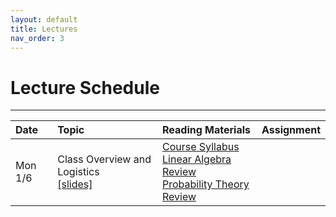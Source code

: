```yaml
---
layout: default
title: Lectures
nav_order: 3
---
```

# Lecture Schedule

---

<div class="code-example" markdown="1">

| Date           | Topic                                                         |  Reading Materials                                   | Assignment        |
|:---------------|:--------------------------------------------------------------|:-----------------------------------------------------|:------------------|
| Mon 1/6   | Class Overview and Logistics<br/> [[slides]](../../assets/files/lecs/lec1_intro.pdf) | [Course Syllabus](../../assets/files/syllabus-cis5930-spring25.pdf) <br/> [Linear Algebra Review](https://cs229.stanford.edu/section/cs229-linalg.pdf) <br/> [Probability Theory Review](https://cs229.stanford.edu/section/cs229-prob.pdf) |     |

</div>
<!-- 
<div class="code-example" markdown="1">

| Date           | Topic                                                         |  Reading Materials                                   | Assignment        |
|:---------------|:--------------------------------------------------------------|:-----------------------------------------------------|:------------------|
| Mon 8/26   | Class Overview and Logistics<br/> [[slides]](../../assets/files/lecs/lec1_course_info.pdf) | [Course Syllabus](../../assets/files/syllabus-cop3363-fall24.pdf) |     |
| Wed 8/28   | Introduction to Programming<br/> [[slides]](../../assets/files/lecs/lec2_intro_to_program.pdf) <br/> Basic Unix Commans<br/> [[slides]](../../assets/files/lecs/lec2_basic_unix_commands.pdf) |       |     |
| Mon 09/02  |  <b><span style="color:red">Labor Day (No Class)</span></b> | <b><span style="color:red">-</span></b> | <span style="color:red">-</span> |
| Wed 09/04   | C++ Basics [[slides]](../../assets/files/lecs/lec4_cpp_basics.pdf) [[code]](https://github.com/cop3363fall2024/cop3363fall2024demos/tree/main/lec4) |       |     |
| Mon 09/09   | C++ Operators [[slides]](../../assets/files/lecs/lec5_cpp_operators.pdf) |       |  Homework 1 Released <br/> (Due Sep 23)   |
| Wed 09/11   | Unix Commands - part2 <br/> [[slides]](../../assets/files/lecs/lec6_unix_commands_part2.pdf) <br/> [[exercise code]](https://github.com/cop3363fall2024/cop3363fall2024demos/blob/main/lec6/payments.cpp)|   *Vim* Tutorial <br/>[[slides]](../../assets/files/vimGuide.pdf)    |    |
| Mon 09/16   | Control Flow [[slides]](../../assets/files/lecs/lec7_control_flow.pdf) |       |     |
| Wed 09/18   | Loops [[slides]](../../assets/files/lecs/lec8_loops.pdf) <br/> [[exercise code]](https://github.com/cop3363fall2024/cop3363fall2024demos/blob/main/lec8/rec.cpp) |       |     |
| Mon 09/23   | Functions [[slides]](../../assets/files/lecs/lec9_functions.pdf)  |    Problem Decompsition <br/>[[slides]](../../assets/files/lecs/problem_decomp.pdf)   |  <b><span style="color:red">*Homework 1 Due Tonight!*</span></b> <br/>Homework 2 Released (Due Oct 7) |
| Wed 09/25|  <b><span style="color:red">Cancelled</span></b> | <b><span style="color:red">-</span></b> | <span style="color:red">-</span> |
| Mon 09/30   | Unix Part3 [[slides]](../../assets/files/lecs/lec10.pdf)  |      |  |
| Wed 10/02   | Advanced Functions [[slides]](../../assets/files/lecs/lec11.pdf) <br/> [[exercise code]](https://github.com/cop3363fall2024/cop3363fall2024demos/blob/main/lec11/pi.cpp) |      |  |
| Mon 10/07   | Recursion [[slides]](../../assets/files/lecs/lec12_recursive.pdf) <br/> Arrays [[slides]](../../assets/files/lecs/lec12_arrays.pdf) |      |  <b><span style="color:red">*Homework 2 Due Tonight!*</span></b> <br/>Homework 3 Released (Due Oct 21) |
| Wed 10/09   | C-string [[slides]](../../assets/files/lecs/lec13_c_string.pdf)  |      |   |
| Mon 10/14  |  <b><span style="color:blue">Midterm Exam</span></b> |  |  |
| Wed 10/16   | String-Objects [[slides]](../../assets/files/lecs/lec14_string_objects.pdf) <br/> Exercise [[starter code]](../../assets/files/code/bubble.cpp) <br/> Exercise [[soln]](https://github.com/cop3363fall2024/cop3363fall2024demos/blob/main/lec14/bubble.cpp) |      |  |
| Mon 10/21   | Pointers [[slides]](../../assets/files/lecs/lec15_pointers.pdf)  |      | <b><span style="color:red">*Homework 3 Due Tonight!*</span></b> <br/>Homework 4 Released (Due Nov 4) |
| Wed 10/23   | Pointers [[slides]](../../assets/files/lecs/lec15_pointers.pdf) <br/> Exercise [[starter code]](../../assets/files/code/subsum.cpp) <br/> Exercise [[soln]](https://github.com/cop3363fall2024/cop3363fall2024demos/blob/main/lec15/subsum.cpp) |      | |
| Mon 10/28  |  <b><span style="color:blue">Midterm Exam Walkthrough</span></b> |  |  |
| Wed 10/30   | Dynamic Memory Allocation [[slides]](../../assets/files/lecs/lec16_dynamic_memory.pdf) |      | |
| Mon 11/4   | Shell Script - Part I [[slides]](../../assets/files/lecs/lec17_shell_script_part1.pdf) |      | <b><span style="color:red">*Homework 4 Due Tonight!*</span></b> <br/>Homework 5 Released (Due Nov 18) |
| Wed 11/6   | Progress Management [[slides]](../../assets/files/lecs/lec18_process_management.pdf) |      | |
| Mon 11/11   | <b><span style="color:red">Veterans Day (No Class)</span></b> | <b><span style="color:red">-</span></b> | <span style="color:red">-</span> |
| Wed 11/13   | Structures [[slides]](../../assets/files/lecs/lec19_struct.pdf) |      | |
| Mon 11/18   | File Operations [[slides]](../../assets/files/lecs/lec20_files.pdf) |      | <b><span style="color:red">*Homework 5 Due Tonight!*</span></b> <br/>Homework 6 Released (Due Dec 2) |
| Wed 11/20   | Shell Script - Part II [[slides]](../../assets/files/lecs/lec21_shell_script_part2.pdf) |      | |
| Mon 11/25   | Final Review [[slides]](../../assets/files/lecs/lec22_final_review.pdf) |      |  |
| Wed 11/27   | <b><span style="color:red"> Thanksgiving Holidays  (No Class)</span></b> | <b><span style="color:red">-</span></b> | <span style="color:red">-</span> |
| Mon 12/2   | <b><span style="color:red"> Cancelled (No Class)</span></b> | <b><span style="color:red">-</span></b> | <b><span style="color:red">*Homework 6 Due Tonight!*</span></b> |
| Wed 12/4   | Q&A Session|  | |
| Mon 12/9   | <b><span style="color:blue">Final Exam</span></b> |  | |

</div> -->



